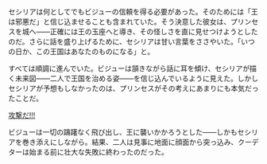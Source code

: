 <!-- title: 失敗したクーデター -->
<!-- relationship: Protector -->

セシリアは何としてでもビジューの信頼を得る必要があった。そのためには「王は邪悪だ」と信じ込ませることも含まれていた。そう決意した彼女は、プリンセスを城へ――正確には王の玉座へと導き、その怪しさを直に見せつけようとしたのだ。さらに話を盛り上げるために、セシリアは甘い言葉をささやいた。「いつの日か、この王国はあなたのものになる」と。

すべては順調に進んでいた。ビジューは頷きながら話に耳を傾け、セシリアが描く未来図――二人で王国を治める姿――を信じ込んでいるように見えた。しかしセシリアが予想もしなかったのは、プリンセスがその考えにあまりにも本気だったことだ。

[攻撃だ!!!](#embed:https://www.youtube.com/live/2ATTd32AV-Q?feature=shared&t=10481)

ビジューは一切の躊躇なく飛び出し、王に襲いかかろうとした――しかもセシリアを巻き添えにしながら。結果、二人は見事に地面に顔面から突っ込み、クーデターは始まる前に壮大な失敗に終わったのだった。
